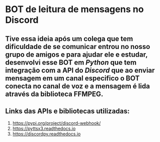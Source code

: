 # BOT de leitura de mensagens no Discord
## Tive essa ideia após um colega que tem dificuldade de se comunicar entrou no nosso grupo de amigos e para ajudar ele e estudar, desenvolvi esse BOT em _**Python**_ que tem integração com a API do _**Discord**_ que ao enviar mensagem em um canal especifico o BOT conecta no canal de voz e a mensagem é lida através da biblioteca FFMPEG.

## Links das APIs e bibliotecas utilizadas:

 1. https://pypi.org/project/discord-webhook/
 2. https://pyttsx3.readthedocs.io
 3. https://discordpy.readthedocs.io

